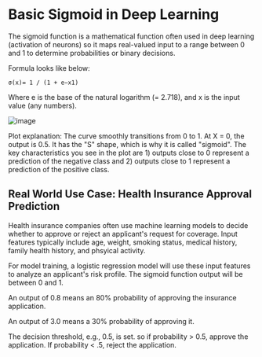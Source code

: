 # Basic Sigmoid in Deep Learning 

The sigmoid function is a mathematical function often used in deep learning (activation of neurons) so it maps real-valued input to a range between 0 and 1 to determine probabilities or binary decisions.

Formula looks like below: 

    σ(x)= 1 / (1 + e−x1)

Where e is the base of the natural logarithm (= 2.718), and x is the input value (any numbers).
​

![image](https://github.com/user-attachments/assets/c52d661a-f88b-41fe-a425-7392771f5b53)


Plot explanation: 
  The curve smoothly transitions from 0 to 1. At X = 0, the output is 0.5. It has the "S" shape, which is why it is called "sigmoid". 
  The key characteristics you see in the plot are 1) outputs close to 0 represent a prediction of the negative class and 2) outputs close to 1 represent a prediction of the positive class. 

## Real World Use Case: Health Insurance Approval Prediction 

Health insurance companies often use machine learning models to decide whether to approve or reject an applicant's request for coverage. Input features typically include age, weight, smoking status, medical history, family health history, and phsyical activity. 

For model training, a logistic regression model will use these input features to analyze an applicant's risk profile. The sigmoid function output will be between 0 and 1. 

An output of 0.8 means an 80% probability of approving the insurance application. 

An output of 3.0 means a 30% probability of approving it. 

The decision threshold, e.g., 0.5, is set. so if probability > 0.5, approve the application. If probability < .5, reject the application. 
